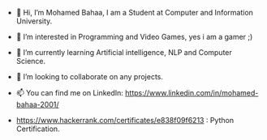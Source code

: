 - 👋 Hi, I’m Mohamed Bahaa, I am a Student at Computer and Information University.
- 👀 I’m interested in Programming and Video Games, yes i am a gamer ;) 
- 🌱 I’m currently learning Artificial intelligence, NLP and Computer Science.
- 💞️ I’m looking to collaborate on any  projects.
- 📫 You can find me on LinkedIn: https://www.linkedin.com/in/mohamed-bahaa-2001/

- https://www.hackerrank.com/certificates/e838f09f6213 : Python Certification.
<!---
mohamedbahaa2001/mohamedbahaa2001 is a ✨ special ✨ repository because its `README.md` (this file) appears on your GitHub profile.
You can click the Preview link to take a look at your changes.
--->
